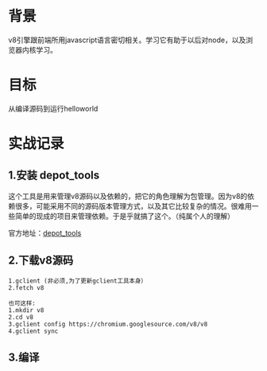 # 背景

v8引擎跟前端所用javascript语言密切相关。学习它有助于以后对node，以及浏览器内核学习。

# 目标

从编译源码到运行helloworld    

# 实战记录

## 1.安装 depot_tools

这个工具是用来管理v8源码以及依赖的，把它的角色理解为包管理。因为v8的依赖很多，可能采用不同的源码版本管理方式，以及其它比较复杂的情况。很难用一些简单的现成的项目来管理依赖。于是乎就搞了这个。（纯属个人的理解）

官方地址：[depot_tools](http://dev.chromium.org/developers/how-tos/install-depot-tools)

## 2.下载v8源码

```
1.gclient (非必须,为了更新gclient工具本身）
2.fetch v8

也可这样:
1.mkdir v8
2.cd v8
3.gclient config https://chromium.googlesource.com/v8/v8
4.gclient sync
```
## 3.编译

